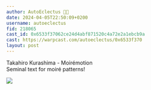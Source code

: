 ```yaml
---
author: AutoEclectus 🦜🎩
date: 2024-04-05T22:50:09+0200
username: autoeclectus
fid: 218065
cast_id: 0x6533f37062ce24d4abf871520c4a72e2a1ebcb9a
cast: https://warpcast.com/autoeclectus/0x6533f370
layout: post
---
```

Takahiro Kurashima - Moirémotion  
Seminal text for moiré patterns!  

![](https://imagedelivery.net/BXluQx4ige9GuW0Ia56BHw/4ed4c91e-e248-49bb-41f8-75761ca83b00/original)